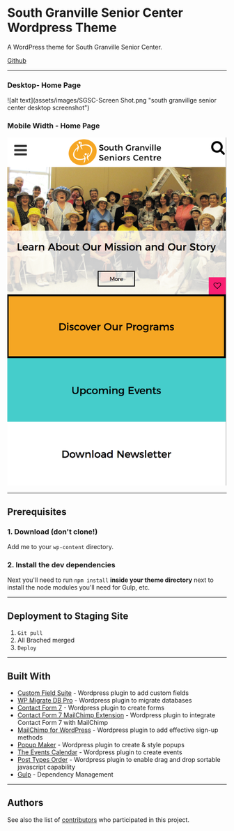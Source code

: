 # South Granville Senior Center Wordpress Theme

A WordPress theme for South Granville Senior Center.

[Github](https://github.com/redacademy/granville-spring-2017)

---

### Desktop- Home Page

![alt text](assets/images/SGSC-Screen Shot.png "south granvillge senior center desktop screenshot")

### Mobile Width - Home Page

![alt text](assets/images/sgsc-mobile-screenshot.png "south granvillge senior center mobile screenshot")

---

## Prerequisites

### 1. Download (don't clone!)

Add me to your `wp-content` directory.

### 2. Install the dev dependencies

Next you'll need to run `npm install` **inside your theme directory** next to install the node modules you'll need for Gulp, etc.

---

## Deployment to Staging Site

  1. `Git pull`
  2. All Brached merged
  3. `Deploy`

---

## Built With

  - [Custom Field Suite](https://www.http://customfieldsuite.com/) - Wordpress plugin to add custom fields
  - [WP Migrate DB Pro](https://deliciousbrains.com/wp-migrate-db-pro/) - Wordpress plugin to migrate databases
  - [Contact Form 7](https://contactform7.com/) - Wordpress plugin to create forms
  - [Contact Form 7 MailChimp Extension](http://renzojohnson.com/contributions/contact-form-7-mailchimp-extension) - Wordpress plugin to integrate Contact Form 7 with MailChimp
  - [MailChimp for WordPress](https://mc4wp.com/#utm_source=wp-plugin&utm_medium=mailchimp-for-wp&utm_campaign=plugins-page) - Wordpress plugin to add effective sign-up methods
  - [Popup Maker](https://wppopupmaker.com/?utm_capmaign=PluginInfo&utm_source=plugin-header&utm_medium=plugin-uri) - Wordpress plugin to create & style popups
  - [The Events Calendar](https://wordpress.org/plugins/the-events-calendar/) - Wordpress plugin to create events
  - [Post Types Order](https://wordpress.org/plugins/post-types-order/) - Wordpress plugin to enable drag and drop sortable javascript capability
  - [Gulp](https://http://gulpjs.com/) - Dependency Management

--- 

## Authors

See also the list of [contributors](https://github.com/redacademy/granville-spring-2017/graphs/contributors/) who participated in this project.





